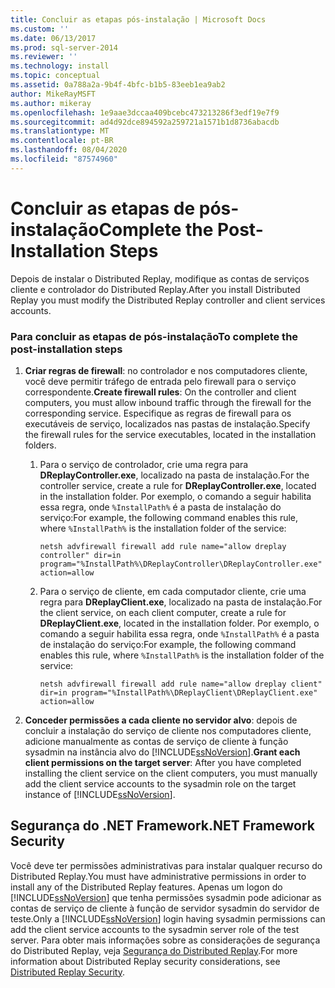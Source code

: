 ```yaml
---
title: Concluir as etapas pós-instalação | Microsoft Docs
ms.custom: ''
ms.date: 06/13/2017
ms.prod: sql-server-2014
ms.reviewer: ''
ms.technology: install
ms.topic: conceptual
ms.assetid: 0a788a2a-9b4f-4bfc-b1b5-83eeb1ea9ab2
author: MikeRayMSFT
ms.author: mikeray
ms.openlocfilehash: 1e9aae3dccaa409bcebc473213286f3edf19e7f9
ms.sourcegitcommit: ad4d92dce894592a259721a1571b1d8736abacdb
ms.translationtype: MT
ms.contentlocale: pt-BR
ms.lasthandoff: 08/04/2020
ms.locfileid: "87574960"
---
```

# <a name="complete-the-post-installation-steps"></a><span data-ttu-id="e94b1-102">Concluir as etapas de pós-instalação</span><span class="sxs-lookup"><span data-stu-id="e94b1-102">Complete the Post-Installation Steps</span></span>
  <span data-ttu-id="e94b1-103">Depois de instalar o Distributed Replay, modifique as contas de serviços cliente e controlador do Distributed Replay.</span><span class="sxs-lookup"><span data-stu-id="e94b1-103">After you install Distributed Replay you must modify the Distributed Replay controller and client services accounts.</span></span>  
  
### <a name="to-complete-the-post-installation-steps"></a><span data-ttu-id="e94b1-104">Para concluir as etapas de pós-instalação</span><span class="sxs-lookup"><span data-stu-id="e94b1-104">To complete the post-installation steps</span></span>  
  
1.  <span data-ttu-id="e94b1-105">**Criar regras de firewall**: no controlador e nos computadores cliente, você deve permitir tráfego de entrada pelo firewall para o serviço correspondente.</span><span class="sxs-lookup"><span data-stu-id="e94b1-105">**Create firewall rules**: On the controller and client computers, you must allow inbound traffic through the firewall for the corresponding service.</span></span> <span data-ttu-id="e94b1-106">Especifique as regras de firewall para os executáveis de serviço, localizados nas pastas de instalação.</span><span class="sxs-lookup"><span data-stu-id="e94b1-106">Specify the firewall rules for the service executables, located in the installation folders.</span></span>  
  
    1.  <span data-ttu-id="e94b1-107">Para o serviço de controlador, crie uma regra para **DReplayController.exe**, localizado na pasta de instalação.</span><span class="sxs-lookup"><span data-stu-id="e94b1-107">For the controller service, create a rule for **DReplayController.exe**, located in the installation folder.</span></span> <span data-ttu-id="e94b1-108">Por exemplo, o comando a seguir habilita essa regra, onde `%InstallPath%` é a pasta de instalação do serviço:</span><span class="sxs-lookup"><span data-stu-id="e94b1-108">For example, the following command enables this rule, where `%InstallPath%` is the installation folder of the service:</span></span>  
  
         `netsh advfirewall firewall add rule name="allow dreplay controller" dir=in program="%InstallPath%\DReplayController\DReplayController.exe" action=allow`  
  
    2.  <span data-ttu-id="e94b1-109">Para o serviço de cliente, em cada computador cliente, crie uma regra para **DReplayClient.exe**, localizado na pasta de instalação.</span><span class="sxs-lookup"><span data-stu-id="e94b1-109">For the client service, on each client computer, create a rule for **DReplayClient.exe**, located in the installation folder.</span></span> <span data-ttu-id="e94b1-110">Por exemplo, o comando a seguir habilita essa regra, onde `%InstallPath%` é a pasta de instalação do serviço:</span><span class="sxs-lookup"><span data-stu-id="e94b1-110">For example, the following command enables this rule, where `%InstallPath%` is the installation folder of the service:</span></span>  
  
         `netsh advfirewall firewall add rule name="allow dreplay client" dir=in program="%InstallPath%\DReplayClient\DReplayClient.exe" action=allow`  
  
2.  <span data-ttu-id="e94b1-111">**Conceder permissões a cada cliente no servidor alvo**: depois de concluir a instalação do serviço de cliente nos computadores cliente, adicione manualmente as contas de serviço de cliente à função sysadmin na instância alvo do [!INCLUDE[ssNoVersion](../../includes/ssnoversion-md.md)].</span><span class="sxs-lookup"><span data-stu-id="e94b1-111">**Grant each client permissions on the target server**: After you have completed installing the client service on the client computers, you must manually add the client service accounts to the sysadmin role on the target instance of [!INCLUDE[ssNoVersion](../../includes/ssnoversion-md.md)].</span></span>  
  
## <a name="net-framework-security"></a><span data-ttu-id="e94b1-112">Segurança do .NET Framework</span><span class="sxs-lookup"><span data-stu-id="e94b1-112">.NET Framework Security</span></span>  
 <span data-ttu-id="e94b1-113">Você deve ter permissões administrativas para instalar qualquer recurso do Distributed Replay.</span><span class="sxs-lookup"><span data-stu-id="e94b1-113">You must have administrative permissions in order to install any of the Distributed Replay features.</span></span> <span data-ttu-id="e94b1-114">Apenas um logon do [!INCLUDE[ssNoVersion](../../includes/ssnoversion-md.md)] que tenha permissões sysadmin pode adicionar as contas de serviço de cliente à função de servidor sysadmin do servidor de teste.</span><span class="sxs-lookup"><span data-stu-id="e94b1-114">Only a [!INCLUDE[ssNoVersion](../../includes/ssnoversion-md.md)] login having sysadmin permissions can add the client service accounts to the sysadmin server role of the test server.</span></span> <span data-ttu-id="e94b1-115">Para obter mais informações sobre as considerações de segurança do Distributed Replay, veja [Segurança do Distributed Replay](distributed-replay-security.md).</span><span class="sxs-lookup"><span data-stu-id="e94b1-115">For more information about Distributed Replay security considerations, see [Distributed Replay Security](distributed-replay-security.md).</span></span>  
  
  
